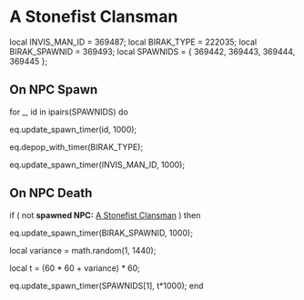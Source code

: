 # A Stonefist Clansman
local INVIS_MAN_ID = 369487;
local BIRAK_TYPE = 222035;
local BIRAK_SPAWNID = 369493;
local SPAWNIDS = { 369442, 369443, 369444, 369445 };




## On NPC Spawn

for _, id in ipairs(SPAWNIDS) do


eq.update_spawn_timer(id, 1000);

eq.depop_with_timer(BIRAK_TYPE);

eq.update_spawn_timer(INVIS_MAN_ID, 1000);


## On NPC Death


if ( not **spawned NPC:**  [A Stonefist Clansman](/npc/222009) ) then 



eq.update_spawn_timer(BIRAK_SPAWNID, 1000);





local variance = math.random(1, 1440);


local t = (60 * 60 + variance) * 60; 


eq.update_spawn_timer(SPAWNIDS[1], t*1000);
end
